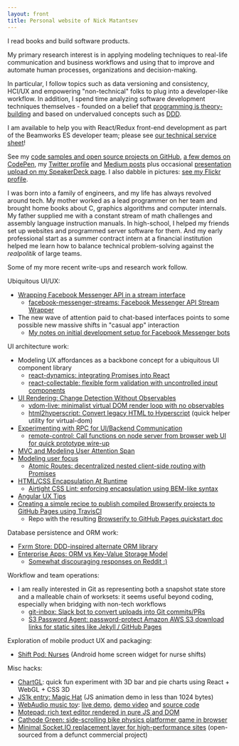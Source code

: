 ```yaml
---
layout: front
title: Personal website of Nick Matantsev
---
```


I read books and build software products.

My primary research interest is in applying modeling techniques to real-life communication and business workflows and using that to improve and automate human processes, organizations and decision-making.

In particular, I follow topics such as data versioning and consistency, HCI/UX and empowering "non-technical" folks to plug into a developer-like workflow. In addition, I spend time analyzing software development techniques themselves - founded on a belief that [programming is theory-building](http://www.dc.uba.ar/materias/plp/cursos/material/programmingAsTheoryBuilding) and based on undervalued concepts such as [DDD](https://en.wikipedia.org/wiki/Domain-driven_design).

I am available to help you with React/Redux front-end development as part of the Beamworks ES developer team; please see [our technical service sheet](https://beamworks.io)!

See my [code samples and open source projects on GitHub](https://github.com/unframework), [a few demos on CodePen](http://codepen.io/unframework/), my [Twitter profile](https://twitter.com/unframework) and [Medium posts](https://medium.com/@unframework) plus occasional [presentation upload on my SpeakerDeck page](https://speakerdeck.com/unframework). I also dabble in pictures: [see my Flickr profile](https://www.flickr.com/photos/nickmatantsev/).

I was born into a family of engineers, and my life has always revolved around tech. My mother worked as a lead programmer on her team and brought home books about C, graphics algorithms and computer internals. My father supplied me with a constant stream of math challenges and assembly language instruction manuals. In high-school, I helped my friends set up websites and programmed server software for them. And my early professional start as a summer contract intern at a financial institution helped me learn how to balance technical problem-solving against the *realpolitik* of large teams.

Some of my more recent write-ups and research work follow.

Ubiquitous UI/UX:

* [Wrapping Facebook Messenger API in a stream interface](/wrapping-facebook-messenger-stream-api)
    * [facebook-messenger-streams: Facebook Messenger API Stream Wrapper](https://github.com/myplanet/facebook-messenger-streams)
* The new wave of attention paid to chat-based interfaces points to some possible new massive shifts in "casual app" interaction
    * [My notes on initial development setup for Facebook Messenger bots](/facebook-bot-setup)

UI architecture work:

* Modeling UX affordances as a backbone concept for a ubiquitous UI component library
    * [react-dynamics: integrating Promises into React](https://github.com/beamworks/react-dynamics)
    * [react-collectable: flexible form validation with uncontrolled input components](https://github.com/beamworks/react-collectable)
* [UI Rendering: Change Detection Without Observables](/ui-repaint)
    * [vdom-live: minimalist virtual DOM render loop with no observables](https://github.com/unframework/vdom-live)
    * [html2hyperscript: Convert legacy HTML to Hyperscript](https://github.com/unframework/html2hyperscript) (quick helper utility for virtual-dom)
* [Experimenting with RPC for UI/Backend Communication](https://medium.com/@unframework/experimenting-with-rpc-for-ui-backend-communication-8b6e214a7f7f#.oqw1js3u0)
    * [remote-control: Call functions on node server from browser web UI for quick prototype wire-up](https://github.com/unframework/remote-control)
* [MVC and Modeling User Attention Span](/view-attention-span)
* [Modeling user focus](/user-focus-model)
    * [Atomic Routes: decentralized nested client-side routing with Promises](https://github.com/unframework/atomic-routes)
* [HTML/CSS Encapsulation At Runtime](/html-css-encapsulation-at-runtime)
    * [Airtight CSS Lint: enforcing encapsulation using BEM-like syntax](https://github.com/unframework/airtight-css-lint)
* [Angular UX Tips](http://ng-ux.tips)
* [Creating a simple recipe to publish compiled Browserify projects to GitHub Pages using TravisCI](/browserify-github-pages-quickstart)
    * Repo with the resulting [Browserify to GitHub Pages quickstart doc](https://github.com/unframework/browserify-github-pages)

Database persistence and ORM work:

* [Fxrm Store: DDD-inspired alternate ORM library](https://github.com/fxrm/fxrm-store)
* [Enterprise Apps: ORM vs Key-Value Storage Model](/orm-vs-key-value)
    * [Somewhat discouraging responses on Reddit :)](https://www.reddit.com/r/programming/comments/2t36ra/disappointed_in_orm_keyvalue_store_might_be_a/)

Workflow and team operations:

* I am really interested in Git as representing both a snapshot state store and a malleable chain of worksets: it seems useful beyond coding, especially when bridging with non-tech workflows
    * [git-inbox: Slack bot to convert uploads into Git commits/PRs](https://github.com/unframework/git-inbox)
    * [S3 Password Agent: password-protect Amazon AWS S3 download links for static sites like Jekyll / GitHub Pages](https://github.com/unframework/s3-password-agent)

Exploration of mobile product UX and packaging:

* [Shift Pod: Nurses](https://play.google.com/store/apps/details?id=com.unframework.nursingshifttracker) (Android home screen widget for nurse shifts)

Misc hacks:

* [ChartGL](https://chartgl.zone): quick fun experiment with 3D bar and pie charts using React + WebGL + CSS 3D
* [JS1k entry: Magic Hat](http://js1k.com/2017-magic/demo/2827) (JS animation demo in less than 1024 bytes)
* [WebAudio music toy](/webaudio-music-toy): [live demo](http://unframework.github.io/eltrn/), [demo video](https://www.youtube.com/watch?v=uZM0nfuLfxM) and [source code](https://github.com/unframework/eltrn)
* [Motepad: rich text editor rendered in pure JS and DOM](https://github.com/unframework/motepad)
* [Cathode Green: side-scrolling bike physics platformer game in browser](https://github.com/unframework/cathode-green)
* [Minimal Socket.IO replacement layer for high-performance sites](https://github.com/unframework/fusio) (open-sourced from a defunct commercial project)
